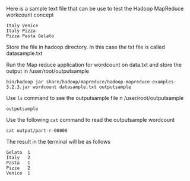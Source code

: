 Here is a sample text file that can be use to test the Hadoop MapReduce workcount concept
```
Italy Venice
Italy Pizza
Pizza Pasta Gelato
```

Store the file in hadoop directory. In this case the txt file is called datasample.txt

Run the Map reduce application for wordcount on data.txt and store the output in /user/root/outputsample
```
bin/hadoop jar share/hadoop/mapreduce/hadoop-mapreduce-examples-3.2.3.jar wordcount datasample.txt outputsample
```

Use ```ls``` command to see the outputsample file n /user/root/outputsample
```
outputsample
```

Use the following ```cat``` command to read the outputsample wordcount
```
cat output/part-r-00000
```

The result in the terminal will be as follows
```
Gelato  1
Italy   2
Pasta   1
Pizza   2
Venice  1
```

